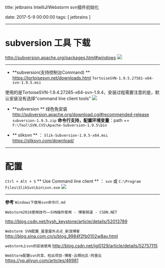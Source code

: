 title:  jetbrains IntelliJ/Webstorm svn插件初始化


date: 2017-5-9 00:00:00
tags: [ jetbrains ]



---


#   subversion 工具 下载


http://subversion.apache.org/packages.html#windows
![](http://ll-blog.oss-cn-hangzhou.aliyuncs.com/17-5-31/88396036.jpg)



---
- **subversion(支持控制台Command) **
https://tortoisesvn.net/downloads.html  `TortoiseSVN-1.9.5.27581-x64-svn-1.9.5.msi`

使用的是TortoiseSVN-1.9.4.27285-x64-svn-1.9.4，安装过程需要注意的是，默认安装没有选择”command line client tools”
![](http://ll-blog.oss-cn-hangzhou.aliyuncs.com/17-5-31/25113416.jpg)



- **subversion **  绿色免安装
http://subversion.apache.org/download.cgi#recommended-release  `subversion-1.9.5.zip`
**命令行支持，配置环境变量**：path += `F:\Tool\SVN,CVS\Apache-Subversion-1.9.5\bin`


-  ** sliksvn **  ： ` Slik-Subversion-1.9.5-x64.msi `
https://sliksvn.com/download/



---
# 配置
`Ctrl + Alt + S`
** Use Command line client ** ：  `svn` 或 `C:\Program Files\SlikSvn\bin\svn.exe`
![](http://ll-blog.oss-cn-hangzhou.aliyuncs.com/17-5-31/56881942.jpg)


---
**参考**
`Windows下使用svn命令行.md`



`Webstorm2016使用技巧——SVN插件使用 - 博客频道 - CSDN.NET`

http://blog.csdn.net/hysh_keystone/article/details/52013789


`Webstorm SVN配置_屋里屋外点点_新浪博客`
http://blog.sina.com.cn/s/blog_9984f2fb0102w8av.html


`webstorm上svn的安装使用`
http://blog.csdn.net/jgj0129/article/details/52757115


`WebStorm配置svn共享、检出项目-博客-云栖社区-阿里云`
https://yq.aliyun.com/articles/46981
